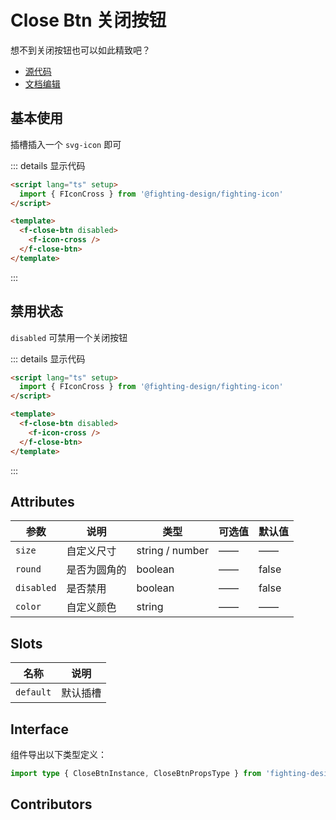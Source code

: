 # Close Btn 关闭按钮

想不到关闭按钮也可以如此精致吧？

- [源代码](https://github.com/FightingDesign/fighting-design/tree/master/packages/fighting-design/close-btn)
- [文档编辑](https://github.com/FightingDesign/fighting-design/blob/master/docs/docs/components/close-btn.md)

## 基本使用

插槽插入一个 `svg-icon` 即可

<f-close-btn>
  <f-icon-cross />
</f-close-btn>

::: details 显示代码

```html
<script lang="ts" setup>
  import { FIconCross } from '@fighting-design/fighting-icon'
</script>

<template>
  <f-close-btn disabled>
    <f-icon-cross />
  </f-close-btn>
</template>
```

:::

## 禁用状态

`disabled` 可禁用一个关闭按钮

<f-close-btn disabled>
  <f-icon-cross />
</f-close-btn>

::: details 显示代码

```html
<script lang="ts" setup>
  import { FIconCross } from '@fighting-design/fighting-icon'
</script>

<template>
  <f-close-btn disabled>
    <f-icon-cross />
  </f-close-btn>
</template>
```

:::

## Attributes

| 参数       | 说明         | 类型            | 可选值 | 默认值 |
| ---------- | ------------ | --------------- | ------ | ------ |
| `size`     | 自定义尺寸   | string / number | ——     | ——     |
| `round`    | 是否为圆角的 | boolean         | ——     | false  |
| `disabled` | 是否禁用     | boolean         | ——     | false  |
| `color`    | 自定义颜色   | string          | ——     | ——     |

## Slots

| 名称      | 说明     |
| --------- | -------- |
| `default` | 默认插槽 |

## Interface

组件导出以下类型定义：

```ts
import type { CloseBtnInstance, CloseBtnPropsType } from 'fighting-design'
```

## Contributors

<a href="https://github.com/Tyh2001" target="_blank">
  <f-avatar round src="https://avatars.githubusercontent.com/u/73180970?v=4" />
</a>

<script setup>
  import { FIconCross } from '../../../packages/fighting-icon/index.ts'
</script>
